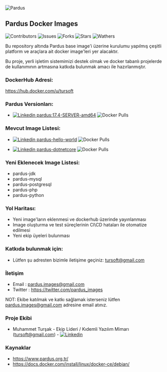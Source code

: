 
![Pardus](https://raw.githubusercontent.com/tursoft/pardus-images/master/_resources/images/pardus.and.docker.png)

## Pardus Docker Images

![Contributors](https://img.shields.io/github/contributors/tursoft/pardus-images.svg) 
![Issues](https://img.shields.io/github/issues-raw/tursoft/pardus-images.svg) 
![Forks](https://img.shields.io/github/forks/tursoft/pardus-images.svg?style=social) 
![Stars](https://img.shields.io/github/stars/tursoft/pardus-images.svg?style=social) 
![Wathers](https://img.shields.io/github/watchers/tursoft/pardus-images.svg?style=social)


Bu repository altında Pardus base image'i üzerine kurulumu yapılmış çeşitli platform ve araçlara ait docker image'leri yer alacaktır.

Bu proje, yerli işletim sistemimizi destek olmak ve docker tabanlı projelerde de kullanımının artmasına katkıda bulunmak amacı ile hazırlanmıştır.

### DockerHub Adresi:
https://hub.docker.com/u/tursoft


### Pardus Versionları:
* [![Linkedin](https://raw.githubusercontent.com/tursoft/pardus-images/master/_resources/images/docker.20x20.png) pardus:17.4-SERVER-amd64](https://cloud.docker.com/repository/docker/tursoft/pardus) ![Docker Pulls](https://img.shields.io/docker/pulls/tursoft/pardus.svg)


### Mevcut Image Listesi:
* [![Linkedin](https://raw.githubusercontent.com/tursoft/pardus-images/master/_resources/images/docker.20x20.png) pardus-hello-world](https://cloud.docker.com/repository/docker/tursoft/pardus-hello-world) ![Docker Pulls](https://img.shields.io/docker/pulls/tursoft/pardus-hello-world.svg)

* [![Linkedin](https://raw.githubusercontent.com/tursoft/pardus-images/master/_resources/images/docker.20x20.png) pardus-dotnetcore](https://cloud.docker.com/repository/docker/tursoft/pardus-dotnetcore) ![Docker Pulls](https://img.shields.io/docker/pulls/tursoft/pardus-dotnetcore.svg)


### Yeni Eklenecek Image Listesi:
* pardus-jdk
* pardus-mysql
* pardus-postgresql
* pardus-php
* pardus-python

### Yol Haritası:
* Yeni image'ların eklenmesi ve dockerhub üzerinde yayınlanması
* Image oluşturma ve test süreçlerinin CI\CD hataları ile otomatize edilmesi
* Yeni ekip üyeleri bulunması


### Katkıda bulunmak için:
* Lütfen şu adresten bizimle iletişime geçiniz: tursoft@gmail.com

### İletişim
* Email     : pardus.images@gmail.com
* Twitter   : https://twitter.com/pardus_images

NOT: Ekibe katılmak ve katkı sağlamak isterseniz lütfen pardus.images@gmail.com adresine email atınız.


### Proje Ekibi
* Muhammet Turşak - Ekip Lideri / Kıdemli Yazılım Mimarı (tursoft@gmail.com) - [![Linkedin](https://raw.githubusercontent.com/tursoft/pardus-images/master/_resources/images/linkedin-icon.18x18.png)](https://www.linkedin.com/in/tursoft/)


### Kaynaklar
* https://www.pardus.org.tr/
* https://docs.docker.com/install/linux/docker-ce/debian/
